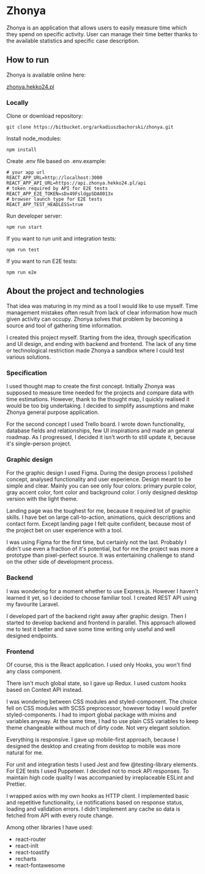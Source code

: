# Zhonya

Zhonya is an application that allows users to easily measure time which they spend on specific activity. User can manage their time better thanks to the available statistics and specific case description.

## How to run

Zhonya is available online here:

[zhonya.hekko24.pl](https://www.zhonya.hekko24.pl/)

### Locally

Clone or download repository:

```
git clone https://bitbucket.org/arkadiuszbachorski/zhonya.git
```

Install node_modules: 

```
npm install
```

Create .env file based on .env.example:

```dotenv
# your app url
REACT_APP_URL=http://localhost:3000
REACT_APP_API_URL=https://api.zhonya.hekko24.pl/api
# token required by API for E2E tests 
REACT_APP_E2E_TOKEN=sDx49FsldgpSDA0013x
# browser launch type for E2E tests
REACT_APP_TEST_HEADLESS=true
```

Run developer server:

```
npm run start
```

If you want to run unit and integration tests:

```
npm run test
```

If you want to run E2E tests:

```
npm run e2e
```

## About the project and technologies

That idea was maturing in my mind as a tool I would like to use myself. Time management mistakes often result from lack of clear information how much given activity can occupy. Zhonya solves that problem by becoming a source and tool of gathering time information.

I created this project myself. Starting from the idea, through specification and UI design, and ending with backend and frontend. The lack of any time or technological restriction made Zhonya a sandbox where I could test various solutions.


### Specification

I used thought map to create the first concept. Initially Zhonya was supposed to measure time needed for the projects and compare data with time estimations. However, thank to the thought map, I quickly realised it would be too big undertaking. I decided to simplify assumptions and make Zhonya general purpose application.

For the second concept I used Trello board. I wrote down functionality, database fields and relationships, few UI inspirations and made an general roadmap. As I progressed, I decided it isn't worth to still update it, because it's single-person project.

### Graphic design

For the graphic design I used Figma. During the design process I polished concept, analysed functionality and user experience. Design meant to be simple and clear. Mainly you can see only four colors: primary purple color, gray accent color, font color and background color. I only designed desktop version with the light theme.

Landing page was the toughest for me, because it required lot of graphic skills. I have bet on large call-to-action, animations, quick descriptions and contact form. Except landing page I felt quite confident, because most of the project bet on user experience with a tool.

I was using Figma for the first time, but certainly not the last. Probably I didn't use even a fraction of it's potential, but for me the project was more a prototype than pixel-perfect source. It was entertaining challenge to stand on the other side of development process.

### Backend

I was wondering for a moment whether to use Express.js. However I haven't learned it yet, so I decided to choose familiar tool. I created REST API using my favourite Laravel.

I developed part of the backend right away after graphic design. Then I started to develop backend and frontend in parallel. This approach allowed me to test it better and save some time writing only useful and well designed endpoints.

### Frontend

Of course, this is the React application. I used only Hooks, you won't find any class component. 

There isn't much global state, so I gave up Redux. I used custom hooks based on Context API instead.

I was wondering between CSS modules and styled-component. The choice fell on CSS modules with SCSS preprocessor, however today I would prefer styled-components. I had to import global package with mixins and variables anyway. At the same time, I had to use plain CSS variables to keep theme changeable without much of dirty code. Not very elegant solution.

Everything is responsive. I gave up mobile-first approach, because I designed the desktop and creating from desktop to mobile was more natural for me.

For unit and integration tests I used Jest and few @testing-library elements. For E2E tests I used Puppeteer. I decided not to mock API responses. To maintain high code quality I was accompanied by irreplaceable ESLint and Prettier.

I wrapped axios with my own hooks as HTTP client. I implemented basic and repetitive functionality, i.e notifications based on response status, loading and validation errors. I didn't implement any cache so data is fetched from API with every route change.

Among other libraries I have used:

- react-router
- react-inlt
- react-toastify
- recharts
- react-fontawesome